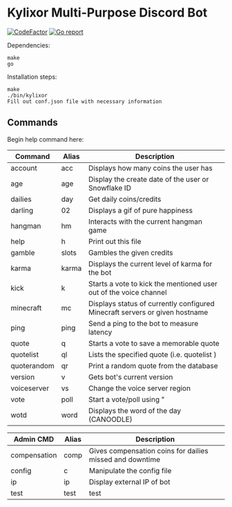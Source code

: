**Kylixor Multi-Purpose Discord Bot**
=====================================

[![CodeFactor](https://www.codefactor.io/repository/github/dudeofa/kyBot/badge)](https://www.codefactor.io/repository/github/dudeofa/kyBot)  [![Go report](http://goreportcard.com/badge/dudeofa/kyBot)](http://goreportcard.com/report/dudeofa/kyBot)

Dependencies:
~~~
make
go
~~~

Installation steps:
~~~
make
./bin/kylixor
Fill out conf.json file with necessary information
~~~

Commands
--------

Begin help command here:

| Command      | Alias | Description
| -----------  | ----- | -----------
| account      | acc   | Displays how many coins the user has
| age          | age   | Display the create date of the user or Snowflake ID
| dailies      | day   | Get daily coins/credits
| darling      | 02    | Displays a gif of pure happiness
| hangman      | hm    | Interacts with the current hangman game
| help         | h     | Print out this file
| gamble       | slots | Gambles the given credits
| karma        | karma | Displays the current level of karma for the bot
| kick         | k     | Starts a vote to kick the mentioned user out of the voice channel
| minecraft    | mc    | Displays status of currently configured Minecraft servers or given hostname
| ping         | ping  | Send a ping to the bot to measure latency
| quote        | q     | Starts a vote to save a memorable quote
| quotelist    | ql    | Lists the specified quote (i.e. quotelist <identifier>)
| quoterandom  | qr    | Print a random quote from the database
| version      | v     | Gets bot's current version
| voiceserver  | vs    | Change the voice server region
| vote         | poll  | Start a vote/poll using "|" as a separator, i.e. !vote red | yellow)   
| wotd         | word  | Displays the word of the day (CANOODLE)  
 
| Admin CMD    | Alias | Description
| -----------  | ----- | -----------
| compensation | comp  | Gives compensation coins for dailies missed and downtime
| config       | c     | Manipulate the config file
| ip           | ip    | Display external IP of bot
| test         | test  | test
